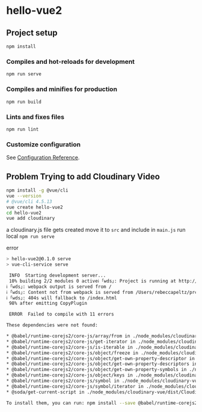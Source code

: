 # hello-vue2

## Project setup

```
npm install
```

### Compiles and hot-reloads for development

```
npm run serve
```

### Compiles and minifies for production

```
npm run build
```

### Lints and fixes files

```
npm run lint
```

### Customize configuration

See [Configuration Reference](https://cli.vuejs.org/config/).

## Problem Trying to add Cloudinary Video

```bash
npm install -g @vue/cli
vue --version
# @vue/cli 4.5.13
vue create hello-vue2
cd hello-vue2
vue add cloudinary
```

a cloudinary.js file gets created
move it to `src` and include in `main.js`
run local `npm run serve`

error

```bash
> hello-vue2@0.1.0 serve
> vue-cli-service serve

 INFO  Starting development server...
 10% building 2/2 modules 0 activeℹ ｢wds｣: Project is running at http://localhost:8080/
ℹ ｢wds｣: webpack output is served from /
ℹ ｢wds｣: Content not from webpack is served from /Users/rebeccapeltz/projects/vue3/hello-vue2/public
ℹ ｢wds｣: 404s will fallback to /index.html
 98% after emitting CopyPlugin

 ERROR  Failed to compile with 11 errors                                                     2:47:00 PM

These dependencies were not found:

* @babel/runtime-corejs2/core-js/array/from in ./node_modules/cloudinary-vue/dist/Cloudinary.umd.js
* @babel/runtime-corejs2/core-js/get-iterator in ./node_modules/cloudinary-vue/dist/Cloudinary.umd.js
* @babel/runtime-corejs2/core-js/is-iterable in ./node_modules/cloudinary-vue/dist/Cloudinary.umd.js
* @babel/runtime-corejs2/core-js/object/freeze in ./node_modules/cloudinary-vue/dist/Cloudinary.umd.js
* @babel/runtime-corejs2/core-js/object/get-own-property-descriptor in ./node_modules/cloudinary-vue/dist/Cloudinary.umd.js
* @babel/runtime-corejs2/core-js/object/get-own-property-descriptors in ./node_modules/cloudinary-vue/dist/Cloudinary.umd.js
* @babel/runtime-corejs2/core-js/object/get-own-property-symbols in ./node_modules/cloudinary-vue/dist/Cloudinary.umd.js
* @babel/runtime-corejs2/core-js/object/keys in ./node_modules/cloudinary-vue/dist/Cloudinary.umd.js
* @babel/runtime-corejs2/core-js/symbol in ./node_modules/cloudinary-vue/dist/Cloudinary.umd.js
* @babel/runtime-corejs2/core-js/symbol/iterator in ./node_modules/cloudinary-vue/dist/Cloudinary.umd.js
* @soda/get-current-script in ./node_modules/cloudinary-vue/dist/Cloudinary.umd.js

To install them, you can run: npm install --save @babel/runtime-corejs2/core-js/array/from @babel/runtime-corejs2/core-js/get-iterator @babel/runtime-corejs2/core-js/is-iterable @babel/runtime-corejs2/core-js/object/freeze @babel/runtime-corejs2/core-js/object/get-own-property-descriptor @babel/runtime-corejs2/core-js/object/get-own-property-descriptors @babel/runtime-corejs2/core-js/object/get-own-property-symbols @babel/runtime-corejs2/core-js/object/keys @babel/runtime-corejs2/core-js/symbol @babel/runtime-corejs2/core-js/symbol/iterator @soda/get-current-script
```
